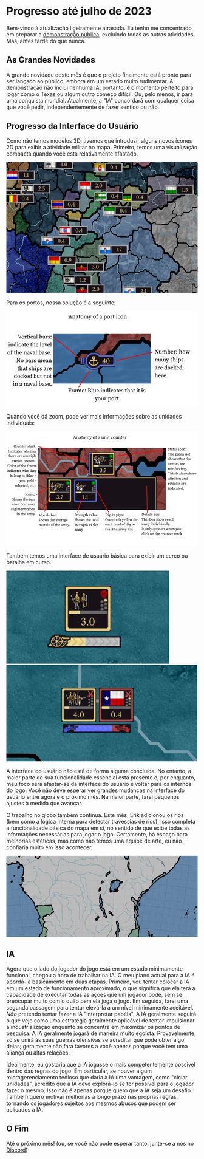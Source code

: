 # Progresso até julho de 2023

Bem-vindo à atualização ligeiramente atrasada. Eu tenho me concentrado em preparar a [demonstração pública](https://github.com/schombert/Project-Alice/releases/download/v0.0.1-demo/2023-7-8-DEMO.zip), excluindo todas as outras atividades. Mas, antes tarde do que nunca.

## As Grandes Novidades

A grande novidade deste mês é que o projeto finalmente está pronto para ser lançado ao público, embora em um estado muito rudimentar. A demonstração não inclui nenhuma IA, portanto, é o momento perfeito para jogar como o Texas ou algum outro começo difícil. Ou, pelo menos, ir para uma conquista mundial. Atualmente, a "IA" concordará com qualquer coisa que você pedir, independentemente de fazer sentido ou não.

## Progresso da Interface do Usuário

Como não temos modelos 3D, tivemos que introduzir alguns novos ícones 2D para exibir a atividade militar no mapa. Primeiro, temos uma visualização compacta quando você está relativamente afastado.

![compacto](./images/compact.png)

Para os portos, nossa solução é a seguinte:

![porto](./images/port.png)

Quando você dá zoom, pode ver mais informações sobre as unidades individuais:

![unidade](./images/unit.png)

Também temos uma interface de usuário básica para exibir um cerco ou batalha em curso.

![cerco](./images/siege.png)
![batalha](./images/battle.png)

A interface do usuário não está de forma alguma concluída. No entanto, a maior parte de sua funcionalidade essencial está presente e, por enquanto, meu foco será afastar-se da interface do usuário e voltar para os internos do jogo. Você não deve esperar ver grandes mudanças na interface do usuário entre agora e o próximo mês. Na maior parte, farei pequenos ajustes à medida que avançar.

O trabalho no globo também continua. Este mês, Erik adicionou os rios (bem como a lógica interna para detectar travessias de rios). Isso completa a funcionalidade básica do mapa em si, no sentido de que exibe todas as informações necessárias para jogar o jogo. Certamente, há espaço para melhorias estéticas, mas como não temos uma equipe de arte, eu não confiaria muito em isso acontecer.

![rios](./images/rivers.png)

## IA

Agora que o lado do jogador do jogo está em um estado minimamente funcional, chegou a hora de trabalhar na IA. O meu plano actual para a IA é abordá-la basicamente em duas etapas. Primeiro, vou tentar colocar a IA em um estado de funcionamento aproximado, o que significa que ela terá a capacidade de executar todas as ações que um jogador pode, sem se preocupar muito com o quão bem ela joga o jogo. Em seguida, farei uma segunda passagem para tentar elevá-la a um nível minimamente aceitável. *Não* pretendo tentar fazer a IA "interpretar papéis". A IA geralmente seguirá o que vejo como uma estratégia geralmente aplicável de tentar impulsionar a industrialização enquanto se concentra em maximizar os pontos de pesquisa. A IA geralmente jogará de maneira muito egoísta. Provavelmente, só se unirá às suas guerras ofensivas se acreditar que pode obter algo delas; geralmente não fará favores a você apenas porque você tem uma aliança ou altas relações.

Idealmente, eu gostaria que a IA jogasse o mais competentemente possível dentro das regras do jogo. Em particular, se houver algum microgerenciamento tedioso que daria à IA uma vantagem, como "ciclar unidades", acredito que a IA deve explorá-lo se for possível para o jogador fazer o mesmo. Isso não é apenas porque quero que a IA seja um desafio. Também quero motivar melhorias a longo prazo nas próprias regras, tornando os jogadores sujeitos aos mesmos abusos que podem ser aplicados à IA.

## O Fim

Até o próximo mês! (ou, se você não pode esperar tanto, junte-se a nós no [Discord](https://discord.gg/QUJExr4mRn))